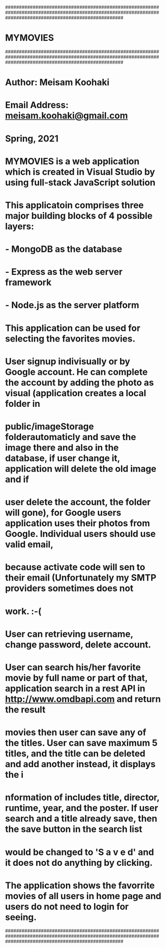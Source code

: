 ###########################################################################################################################################################
#																	MYMOVIES
###########################################################################################################################################################
# Author: Meisam Koohaki
# Email Address: meisam.koohaki@gmail.com
# Spring, 2021
#
# MYMOVIES is a web application which is created in Visual Studio by using full-stack JavaScript solution
# This applicatoin comprises three major building blocks of 4 possible layers:
#   - MongoDB as the database
#   - Express as the web server framework
#   - Node.js as the server platform
# This application can be used for selecting the favorites movies.
# User signup indivisually or by Google account. He can complete the account by adding the photo as visual (application creates a local folder in 
# public/imageStorage folderautomaticly and save the image there and also in the database, if user change it, application will delete the old image and if 
# user delete the account, the folder will gone), for Google users application uses their photos from Google. Individual users should use valid email, 
# because activate code will sen to their email (Unfortunately my SMTP providers sometimes does not 
# work. :-(
# User can retrieving username, change password, delete account.
# User can search his/her favorite movie by full name or part of that, application search in a rest API in http://www.omdbapi.com and return the result
# movies then user can save any of the titles. User can save maximum 5 titles, and the title can be deleted and add another instead, it displays the i
# nformation of includes title, director, runtime, year, and the poster. If user search and a title already save, then the save button in the search list 
# would be changed to 'S a v e d' and it does not do anything by clicking.
# The application shows the favorrite movies of all users in home page and users do not need to login for seeing.
###########################################################################################################################################################